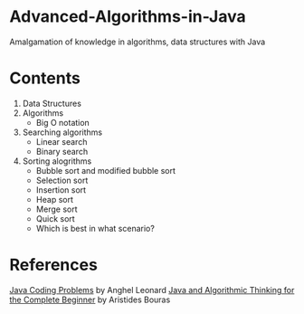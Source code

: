 # Advanced-Algorithms-in-Java
Amalgamation of knowledge in algorithms, data structures with Java

# Contents
1. Data Structures
2. Algorithms
   - Big O notation
4. Searching algorithms
   - Linear search
   - Binary search
5. Sorting alogrithms
   - Bubble sort and modified bubble sort
   - Selection sort
   - Insertion sort
   - Heap sort
   - Merge sort
   - Quick sort
   - Which is best in what scenario?

# References
[Java Coding Problems](https://learning.oreilly.com/library/view/java-coding-problems/9781837633944/) by Anghel Leonard
[Java and Algorithmic Thinking for the Complete Beginner](https://learning.oreilly.com/library/view/java-and-algorithmic/9781836200130/) by Aristides Bouras


